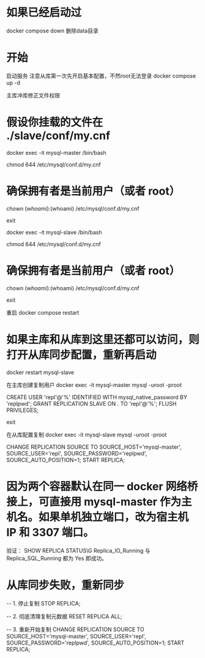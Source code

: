 # 如果已经启动过
docker compose down
删除data目录


# 开始

启动服务 注意从库第一次先开启基本配置，不然root无法登录
docker compose up -d

主库冲库修正文件权限
# 假设你挂载的文件在 ./slave/conf/my.cnf
docker exec -it mysql-master /bin/bash

chmod 644 /etc/mysql/conf.d/my.cnf
# 确保拥有者是当前用户（或者 root）
chown $(whoami):$(whoami) /etc/mysql/conf.d/my.cnf

exit

docker exec -it mysql-slave /bin/bash

chmod 644 /etc/mysql/conf.d/my.cnf
# 确保拥有者是当前用户（或者 root）
chown $(whoami):$(whoami) /etc/mysql/conf.d/my.cnf

exit

重启
docker compose restart 

# 如果主库和从库到这里还都可以访问，则打开从库同步配置，重新再启动
docker restart mysql-slave



在主库创建复制用户
docker exec -it mysql-master mysql -uroot -proot

CREATE USER 'repl'@'%' IDENTIFIED WITH mysql_native_password BY 'replpwd';
GRANT REPLICATION SLAVE ON *.* TO 'repl'@'%';
FLUSH PRIVILEGES;

exit


在从库配置复制
docker exec -it mysql-slave mysql -uroot -proot

CHANGE REPLICATION SOURCE TO
SOURCE_HOST='mysql-master',
SOURCE_USER='repl',
SOURCE_PASSWORD='replpwd',
SOURCE_AUTO_POSITION=1;
START REPLICA;

# 因为两个容器默认在同一 docker 网络桥接上，可直接用 mysql-master 作为主机名。如果单机独立端口，改为宿主机 IP 和 3307 端口。
验证： SHOW REPLICA STATUS\G
Replica_IO_Running 与 Replica_SQL_Running 都为 Yes 即成功。


# 从库同步失败，重新同步
-- 1. 停止复制
STOP REPLICA;

-- 2. 彻底清理复制元数据
RESET REPLICA ALL;

-- 3. 重新开始复制
CHANGE REPLICATION SOURCE TO
SOURCE_HOST='mysql-master',
SOURCE_USER='repl',
SOURCE_PASSWORD='replpwd',
SOURCE_AUTO_POSITION=1;
START REPLICA;